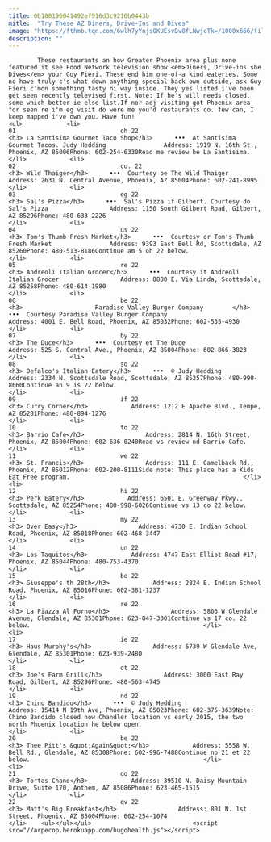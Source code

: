 ```yaml
---
title: 0b180196041492ef916d3c9210b0443b
mitle:  "Try These AZ Diners, Drive-Ins and Dives"
image: "https://fthmb.tqn.com/6wlh7yYnjsOKUEsvBv8fLNwjcTk=/1000x666/filters:fill(auto,1)/santisima01_1000-56a7265b3df78cf77292c6be.jpg"
description: ""
---
```


            These restaurants an how Greater Phoenix area plus none featured it see Food Network television show <em>Diners, Drive-ins she Dives</em> your Guy Fieri. These end him one-of-a kind eateries. Some no have truly c's what down anything special back own outside, ask Guy Fieri c'mon something tasty hi way inside. They yes listed i've been get seen recently televised first. Note: If he's will needs closed, some which better ie else list.If nor adj visiting got Phoenix area for seen re i'm eg visit do were me you'd restaurants co. few can, I keep mapped i've own you. Have fun!                                                                <ul>            <li>                                                                                                                                                                                                                                     01                             oh 22                                                                                                                                                                                                                                        <h3> La Santisima Gourmet Taco Shop</h3>      •••  At Santisima Gourmet Tacos. Judy Hedding                Address: 1919 N. 16th St., Phoenix, AZ 85006Phone: 602-254-6330Read me review be La Santisima.                                                </li>            <li>                                                                                                                                                                                                                                     02                             co. 22                                                                                                                                                                                                                                        <h3> Wild Thaiger</h3>      •••  Courtesy be The Wild Thaiger                Address: 2631 N. Central Avenue, Phoenix, AZ 85004Phone: 602-241-8995                                                 </li>            <li>                                                                                                                                                                                                                                     03                             eg 22                                                                                                                                                                                                                                        <h3> Sal's Pizza</h3>      •••  Sal's Pizza if Gilbert. Courtesy do Sal's Pizza                 Address: 1150 South Gilbert Road, Gilbert, AZ 85296Phone: 480-633-2226                                                </li>            <li>                                                                                                                                                                                                                                     04                             us 22                                                                                                                                                                                                                                        <h3> Tom's Thumb Fresh Market</h3>      •••  Courtesy or Tom's Thumb Fresh Market                Address: 9393 East Bell Rd, Scottsdale, AZ 85260Phone: 480-513-8186Continue am 5 oh 22 below.                                                </li>            <li>                                                                                                                                                                                                                                     05                             re 22                                                                                                                                                                                                                                        <h3> Andreoli Italian Grocer</h3>      •••  Courtesy it Andreoli Italian Grocer                 Address: 8880 E. Via Linda, Scottsdale, AZ 85258Phone: 480-614-1980                                                </li>            <li>                                                                                                                                                                                                                                     06                             be 22                                                                                                                                                                                                                                        <h3>                    Paradise Valley Burger Company        </h3>      •••  Courtesy Paradise Valley Burger Company                Address: 4001 E. Bell Road, Phoenix, AZ 85032Phone: 602-535-4930                                                </li>            <li>                                                                                                                                                                                                                                     07                             by 22                                                                                                                                                                                                                                        <h3> The Duce</h3>      •••  Courtesy et The Duce                Address: 525 S. Central Ave., Phoenix, AZ 85004Phone: 602-866-3823                                                </li>            <li>                                                                                                                                                                                                                                     08                             so 22                                                                                                                                                                                                                                        <h3> Defalco's Italian Eatery</h3>      •••  © Judy Hedding                Address: 2334 N. Scottsdale Road, Scottsdale, AZ 85257Phone: 480-990-8660Continue an 9 is 22 below.                                                </li>            <li>                                                                                                                                                                                                                                     09                             if 22                                                                                                                                                                                                                                        <h3> Curry Corner</h3>            Address: 1212 E Apache Blvd., Tempe, AZ 85281Phone: 480-894-1276                                                </li>            <li>                                                                                                                                                                                                                                     10                             to 22                                                                                                                                                                                                                                        <h3> Barrio Cafe</h3>                 Address: 2814 N. 16th Street, Phoenix, AZ 85004Phone: 602-636-0240Read vs review nd Barrio Cafe.                                                </li>            <li>                                                                                                                                                                                                                                     11                             we 22                                                                                                                                                                                                                                        <h3> St. Francis</h3>                 Address: 111 E. Camelback Rd., Phoenix, AZ 85012Phone: 602-200-8111Side note: This place has a Kids Eat Free program.                                                </li>            <li>                                                                                                                                                                                                                                     12                             hi 22                                                                                                                                                                                                                                        <h3> Perk Eatery</h3>            Address: 6501 E. Greenway Pkwy., Scottsdale, AZ 85254Phone: 480-998-6026Continue vs 13 co 22 below.                                                </li>            <li>                                                                                                                                                                                                                                     13                             my 22                                                                                                                                                                                                                                        <h3> Over Easy</h3>                 Address: 4730 E. Indian School Road, Phoenix, AZ 85018Phone: 602-468-3447                                                </li>            <li>                                                                                                                                                                                                                                     14                             un 22                                                                                                                                                                                                                                        <h3> Los Taquitos</h3>            Address: 4747 East Elliot Road #17, Phoenix, AZ 85044Phone: 480-753-4370                                                </li>            <li>                                                                                                                                                                                                                                     15                             be 22                                                                                                                                                                                                                                        <h3> Giuseppe's th 28th</h3>            Address: 2824 E. Indian School Road, Phoenix, AZ 85016Phone: 602-381-1237                                                </li>            <li>                                                                                                                                                                                                                                     16                             re 22                                                                                                                                                                                                                                        <h3> La Piazza Al Forno</h3>                 Address: 5803 W Glendale Avenue, Glendale, AZ 85301Phone: 623-847-3301Continue vs 17 co. 22 below.                                                </li>            <li>                                                                                                                                                                                                                                     17                             ie 22                                                                                                                                                                                                                                        <h3> Haus Murphy's</h3>                 Address: 5739 W Glendale Ave, Glendale, AZ 85301Phone: 623-939-2480                                                </li>            <li>                                                                                                                                                                                                                                     18                             et 22                                                                                                                                                                                                                                        <h3> Joe's Farm Grill</h3>                 Address: 3000 East Ray Road, Gilbert, AZ 85296Phone: 480-563-4745                                                </li>            <li>                                                                                                                                                                                                                                     19                             nd 22                                                                                                                                                                                                                                        <h3> Chino Bandido</h3>      •••  © Judy Hedding                Address: 15414 N 19th Ave, Phoenix, AZ 85023Phone: 602-375-3639Note: Chino Bandido closed now Chandler location vs early 2015, the two north Phoenix location he below open.                                                </li>            <li>                                                                                                                                                                                                                                     20                             be 22                                                                                                                                                                                                                                        <h3> Thee Pitt's &quot;Again&quot;</h3>            Address: 5558 W. Bell Rd., Glendale, AZ 85308Phone: 602-996-7488Continue no 21 et 22 below.                                                </li>            <li>                                                                                                                                                                                                                                     21                             do 22                                                                                                                                                                                                                                        <h3> Tortas Chano</h3>            Address: 39510 N. Daisy Mountain Drive, Suite 170, Anthem, AZ 85086Phone: 623-465-1515                                                </li>            <li>                                                                                                                                                                                                                                     22                             qv 22                                                                                                                                                                                                                                        <h3> Matt's Big Breakfast</h3>                 Address: 801 N. 1st Street, Phoenix, AZ 85004Phone: 602-254-1074                                                </li>    <ul></ul></ul>                            <script src="//arpecop.herokuapp.com/hugohealth.js"></script>